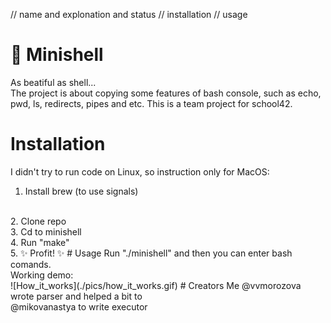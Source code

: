 // name and explonation and status
// installation
// usage
# 🐚 Minishell
As beatiful as shell...
</br>
The project is about copying some features of bash console, such as echo, pwd, ls, redirects, pipes and etc. This is a team project for school42. 

# Installation
I didn't try to run code on Linux, so instruction only for MacOS:
</br>
1. Install brew (to use signals)
</br>
2. Clone repo
</br>
3. Cd to minishell
</br>
4. Run "make"
</br>
5. ✨ Profit! ✨
# Usage
Run "./minishell" and then you can enter bash comands.
</br>
Working demo:
</br>
![How_it_works](./pics/how_it_works.gif)
# Creators
Me @vvmorozova wrote parser and helped a bit to 
</br>
@mikovanastya to write executor